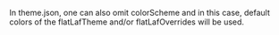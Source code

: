 In theme.json, one can also omit colorScheme and in this case, default colors
of the flatLafTheme and/or flatLafOverrides will be used.